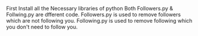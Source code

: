 First Install all the Necessary libraries of python
Both Followers.py & Follwing.py are dfferent code.
Followers.py is used to remove followers which are not following you.
Following.py is used to remove following which you don't need to follow you.

